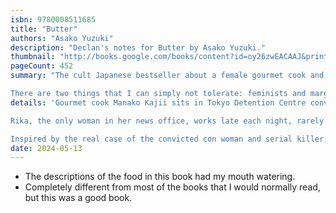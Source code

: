 ```yaml
---
isbn: 9780008511685
title: "Butter"
authors: "Asako Yuzuki"
description: "Declan's notes for Butter by Asako Yuzuki."
thumbnail: "http://books.google.com/books/content?id=oy26zwEACAAJ&printsec=frontcover&img=1&zoom=5&source=gbs_api"
pageCount: 452
summary: "The cult Japanese bestseller about a female gourmet cook and serial killer and the journalist intent on cracking her case, inspired by a true story.

There are two things that I can simply not tolerate: feminists and margarine."
details: 'Gourmet cook Manako Kajii sits in Tokyo Detention Centre convicted of the serial murders of lonely businessmen, who she is said to have seduced with her delicious home cooking. The case has captured the nation''s imagination but Kajii refuses to speak with the press, entertaining no visitors. That is, until journalist Rika Machida writes a letter asking for her recipe for beef stew and Kajii can''t resist writing back.

Rika, the only woman in her news office, works late each night, rarely cooking more than ramen. As the visits unfold between her and the steely Kajii, they are closer to a masterclass in food than journalistic research. Rika hopes this gastronomic exchange will help her soften Kajii but it seems that she might be the one changing. With each meal she eats, something is awakening in her body, might she and Kaji have more in common than she once thought?

Inspired by the real case of the convicted con woman and serial killer, "The Konkatsu Killer", Asako Yuzuki''s Butter is a vivid, unsettling exploration of misogyny, obsession, romance and the transgressive pleasures of food in Japan.'
date: 2024-05-13
---
```


- The descriptions of the food in this book had my mouth watering.
- Completely different from most of the books that I would normally read, but this was a good book.
